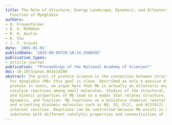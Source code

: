 ```yaml
---
title: The Role of Structure, Energy Landscape, Dynamics, and Allostery in the Enzymatic
  Function of Myoglobin
authors:
- H. Frauenfelder
- B. H. McMahon
- R. H. Austin
- K. Chu
- J. T. Groves
date: '2001-01-01'
publishDate: '2025-09-05T20:10:24.250039Z'
publication_types:
- article-journal
publication: '*Proceedings of the National Academy of Sciences*'
doi: 10.1073/pnas.041614298
abstract: The grail of protein science is the connection between structure and function.
  For myoglobin (Mb) this goal is close. Described as only a passive dioxygen storage
  protein in texts, we argue here that Mb is actually an allosteric enzyme that can
  catalyze reactions among small molecules. Studies of the structural, spectroscopic,
  and kinetic properties of Mb lead to a model that relates structure, energy landscape,
  dynamics, and function. Mb functions as a miniature chemical reactor, concentrating
  and orienting diatomic molecules such as NO, CO, O(2), and H(2)O(2) in highly conserved
  internal cavities. Reactions can be controlled because Mb exists in distinct taxonomic
  substates with different catalytic properties and connectivities of internal cavities.
---
```

